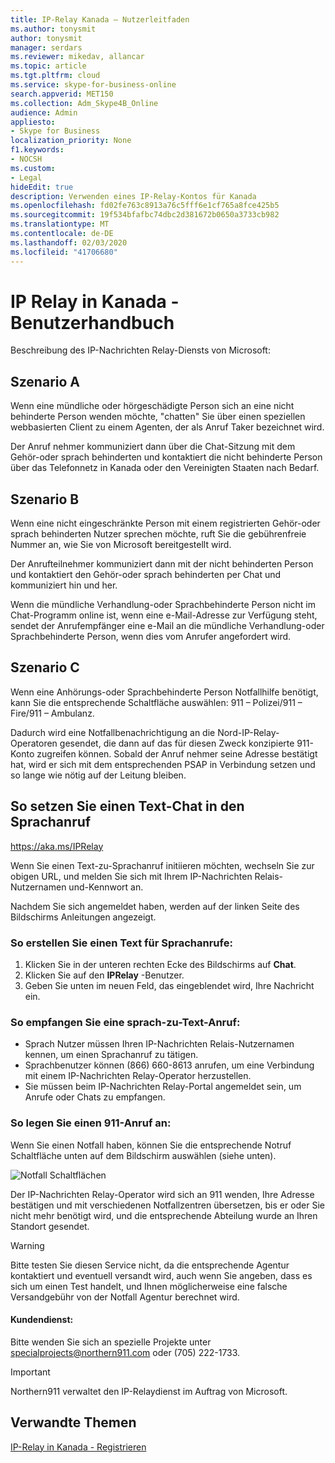 ```yaml
---
title: IP-Relay Kanada – Nutzerleitfaden
ms.author: tonysmit
author: tonysmit
manager: serdars
ms.reviewer: mikedav, allancar
ms.topic: article
ms.tgt.pltfrm: cloud
ms.service: skype-for-business-online
search.appverid: MET150
ms.collection: Adm_Skype4B_Online
audience: Admin
appliesto:
- Skype for Business
localization_priority: None
f1.keywords:
- NOCSH
ms.custom:
- Legal
hideEdit: true
description: Verwenden eines IP-Relay-Kontos für Kanada
ms.openlocfilehash: fd02fe763c8913a76c5fff6e1cf765a8fce425b5
ms.sourcegitcommit: 19f534bfafbc74dbc2d381672b0650a3733cb982
ms.translationtype: MT
ms.contentlocale: de-DE
ms.lasthandoff: 02/03/2020
ms.locfileid: "41706680"
---
```

# <a name="ip-relay-in-canada---user-guide"></a>IP Relay in Kanada - Benutzerhandbuch

Beschreibung des IP-Nachrichten Relay-Diensts von Microsoft:

## <a name="scenario-a"></a>Szenario A
Wenn eine mündliche oder hörgeschädigte Person sich an eine nicht behinderte Person wenden möchte, "chatten" Sie über einen speziellen webbasierten Client zu einem Agenten, der als Anruf Taker bezeichnet wird.

Der Anruf nehmer kommuniziert dann über die Chat-Sitzung mit dem Gehör-oder sprach behinderten und kontaktiert die nicht behinderte Person über das Telefonnetz in Kanada oder den Vereinigten Staaten nach Bedarf.

## <a name="scenario-b"></a>Szenario B
Wenn eine nicht eingeschränkte Person mit einem registrierten Gehör-oder sprach behinderten Nutzer sprechen möchte, ruft Sie die gebührenfreie Nummer an, wie Sie von Microsoft bereitgestellt wird.

Der Anrufteilnehmer kommuniziert dann mit der nicht behinderten Person und kontaktiert den Gehör-oder sprach behinderten per Chat und kommuniziert hin und her.

Wenn die mündliche Verhandlung-oder Sprachbehinderte Person nicht im Chat-Programm online ist, wenn eine e-Mail-Adresse zur Verfügung steht, sendet der Anrufempfänger eine e-Mail an die mündliche Verhandlung-oder Sprachbehinderte Person, wenn dies vom Anrufer angefordert wird.

## <a name="scenario-c"></a>Szenario C
Wenn eine Anhörungs-oder Sprachbehinderte Person Notfallhilfe benötigt, kann Sie die entsprechende Schaltfläche auswählen: 911 – Polizei/911 – Fire/911 – Ambulanz.

Dadurch wird eine Notfallbenachrichtigung an die Nord-IP-Relay-Operatoren gesendet, die dann auf das für diesen Zweck konzipierte 911-Konto zugreifen können. Sobald der Anruf nehmer seine Adresse bestätigt hat, wird er sich mit dem entsprechenden PSAP in Verbindung setzen und so lange wie nötig auf der Leitung bleiben.

## <a name="how-to-place-a-text-chat-to-voice-call"></a>So setzen Sie einen Text-Chat in den Sprachanruf

https://aka.ms/IPRelay

Wenn Sie einen Text-zu-Sprachanruf initiieren möchten, wechseln Sie zur obigen URL, und melden Sie sich mit Ihrem IP-Nachrichten Relais-Nutzernamen und-Kennwort an.

Nachdem Sie sich angemeldet haben, werden auf der linken Seite des Bildschirms Anleitungen angezeigt.

### <a name="how-to-make-a-text-to-voice-call"></a>So erstellen Sie einen Text für Sprachanrufe:
1. Klicken Sie in der unteren rechten Ecke des Bildschirms auf **Chat**.
2. Klicken Sie auf den **IPRelay** -Benutzer.
3. Geben Sie unten im neuen Feld, das eingeblendet wird, Ihre Nachricht ein.

### <a name="how-to-receive-a-voice-to-text-call"></a>So empfangen Sie eine sprach-zu-Text-Anruf:
- Sprach Nutzer müssen Ihren IP-Nachrichten Relais-Nutzernamen kennen, um einen Sprachanruf zu tätigen.
- Sprachbenutzer können (866) 660-8613 anrufen, um eine Verbindung mit einem IP-Nachrichten Relay-Operator herzustellen.
- Sie müssen beim IP-Nachrichten Relay-Portal angemeldet sein, um Anrufe oder Chats zu empfangen.

### <a name="how-to-place-a-911-call"></a>So legen Sie einen 911-Anruf an:
Wenn Sie einen Notfall haben, können Sie die entsprechende Notruf Schaltfläche unten auf dem Bildschirm auswählen (siehe unten).

![Notfall Schaltflächen](../images/ip-relay-emergency-buttons.png)

Der IP-Nachrichten Relay-Operator wird sich an 911 wenden, Ihre Adresse bestätigen und mit verschiedenen Notfallzentren übersetzen, bis er oder Sie nicht mehr benötigt wird, und die entsprechende Abteilung wurde an Ihren Standort gesendet.

> [!WARNING]
> Bitte testen Sie diesen Service nicht, da die entsprechende Agentur kontaktiert und eventuell versandt wird, auch wenn Sie angeben, dass es sich um einen Test handelt, und Ihnen möglicherweise eine falsche Versandgebühr von der Notfall Agentur berechnet wird.

#### <a name="customer-support"></a>Kundendienst:
Bitte wenden Sie sich an spezielle Projekte unter [specialprojects@northern911.com](mailto:specialprojects@northern911.com) oder (705) 222-1733.

> [!IMPORTANT]
> Northern911 verwaltet den IP-Relaydienst im Auftrag von Microsoft.

## <a name="related-topics"></a>Verwandte Themen

[IP-Relay in Kanada - Registrieren](ip-relay-canada-email-signup.md)






